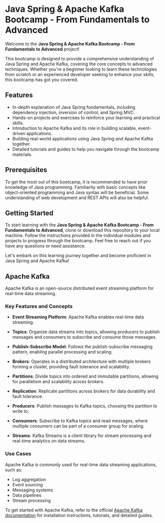 # Java Spring & Apache Kafka Bootcamp - From Fundamentals to Advanced

Welcome to the **Java Spring & Apache Kafka Bootcamp - From Fundamentals to Advanced** project!

This bootcamp is designed to provide a comprehensive understanding of Java Spring and Apache Kafka, covering the core concepts to advanced techniques.
Whether you're a beginner looking to learn these technologies from scratch or an experienced developer seeking to enhance your skills, this bootcamp
has got you covered.

## Features

- In-depth explanation of Java Spring fundamentals, including dependency injection, inversion of control, and Spring MVC.
- Hands-on projects and exercises to reinforce your learning and practical skills.
- Introduction to Apache Kafka and its role in building scalable, event-driven applications.
- Building real-world applications using Java Spring and Apache Kafka together.
- Detailed tutorials and guides to help you navigate through the bootcamp materials.

## Prerequisites

To get the most out of this bootcamp, it is recommended to have prior knowledge of Java programming. Familiarity with basic concepts like object-oriented programming and Java syntax will be beneficial. Some understanding of web development and REST APIs will also be helpful.

## Getting Started

To start learning with the **Java Spring & Apache Kafka Bootcamp - From Fundamentals to Advanced**, clone or download this repository to your local machine. Follow the instructions provided in the individual modules and projects to progress through the bootcamp. Feel free to reach out if you have any questions or need assistance.

Let's embark on this learning journey together and become proficient in Java Spring and Apache Kafka!

## Apache Kafka

Apache Kafka is an open-source distributed event streaming platform for real-time data streaming.

### Key Features and Concepts

- **Event Streaming Platform**: Apache Kafka enables real-time data streaming.

- **Topics**: Organize data streams into topics, allowing producers to publish messages and consumers to subscribe and consume those messages.

- **Publish-Subscribe Model**: Follows the publish-subscribe messaging pattern, enabling parallel processing and scaling.

- **Brokers**: Operates in a distributed architecture with multiple brokers forming a cluster, providing fault tolerance and scalability.

- **Partitions**: Divide topics into ordered and immutable partitions, allowing for parallelism and scalability across brokers.

- **Replication**: Replicate partitions across brokers for data durability and fault tolerance.

- **Producers**: Publish messages to Kafka topics, choosing the partition to write to.

- **Consumers**: Subscribe to Kafka topics and read messages, where multiple consumers can be part of a consumer group for scaling.

- **Streams**: Kafka Streams is a client library for stream processing and real-time analytics on data streams.

### Use Cases

Apache Kafka is commonly used for real-time data streaming applications, such as:

- Log aggregation
- Event sourcing
- Messaging systems
- Data pipelines
- Stream processing

To get started with Apache Kafka, refer to the official [Apache Kafka documentation](https://kafka.apache.org/documentation/) for installation instructions, tutorials, and detailed guides.
